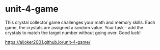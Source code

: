 # unit-4-game

This crystal collector game challenges your math and memory skills.  Each game, the crystals are assigned a random value.  Your task - add the crystals to match the target number without going over.  Good luck!

https://aljoker2001.github.io/unit-4-game/
